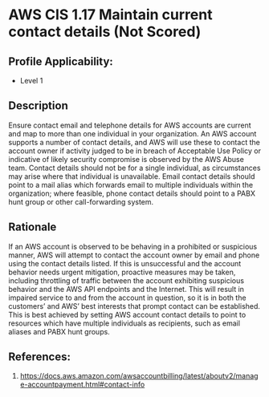 # AWS CIS 1.17 Maintain current contact details (Not Scored)

## Profile Applicability:

- Level 1

## Description

Ensure contact email and telephone details for AWS accounts are current and map to more
than one individual in your organization.
An AWS account supports a number of contact details, and AWS will use these to contact
the account owner if activity judged to be in breach of Acceptable Use Policy or indicative
of likely security compromise is observed by the AWS Abuse team. Contact details should
not be for a single individual, as circumstances may arise where that individual is
unavailable. Email contact details should point to a mail alias which forwards email to
multiple individuals within the organization; where feasible, phone contact details should
point to a PABX hunt group or other call-forwarding system.

## Rationale

If an AWS account is observed to be behaving in a prohibited or suspicious manner, AWS
will attempt to contact the account owner by email and phone using the contact details
listed. If this is unsuccessful and the account behavior needs urgent mitigation, proactive
measures may be taken, including throttling of traffic between the account exhibiting
suspicious behavior and the AWS API endpoints and the Internet. This will result in
impaired service to and from the account in question, so it is in both the customers’ and
AWS’ best interests that prompt contact can be established. This is best achieved by setting
AWS account contact details to point to resources which have multiple individuals as
recipients, such as email aliases and PABX hunt groups.

## References:

1. https://docs.aws.amazon.com/awsaccountbilling/latest/aboutv2/manage-accountpayment.html#contact-info